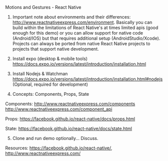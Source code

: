Motions and Gestures - React Native

1) Important note about environments and their differences: http://www.reactnativeexpress.com/environment. Basically you can build within the limitations of React Native's at times limited apis (good enough for this demo) or you can allow support for native code (Android/IOS) but that requires additional setup (AndroidStudio/Xcode). Projects can always be ported from native React Native projects to projects that support native development.

2) Install expo (desktop & mobile tools) https://docs.expo.io/versions/latest/introduction/installation.html

3) Install Nodejs & Watchman https://docs.expo.io/versions/latest/introduction/installation.html#nodejs (Optional, required for development)

4) Concepts: Components, Props, State

Components:
http://www.reactnativeexpress.com/components
http://www.reactnativeexpress.com/component_api

Props:
https://facebook.github.io/react-native/docs/props.html

State:
https://facebook.github.io/react-native/docs/state.html

5) Clone and run demo optionally... Discuss.


Resources: https://facebook.github.io/react-native/, http://www.reactnativeexpress.com/